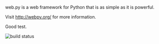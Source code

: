 web.py is a web framework for Python that is as simple as it is powerful.

Visit http://webpy.org/ for more information.

Good test.

![build status](https://secure.travis-ci.org/webpy/webpy.png?branch=master)
